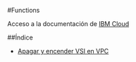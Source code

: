 #Functions

Acceso a la documentación de [IBM Cloud](https://cloud.ibm.com/docs/openwhisk?topic=openwhisk-getting-started)

##Índice
- [Apagar y encender VSI en VPC](./VSI-ON-OFF)
